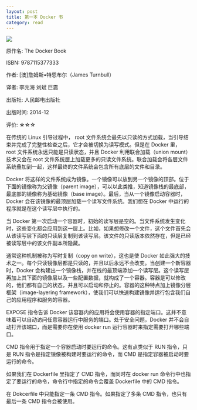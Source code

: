 ```yaml
---
layout: post
title: 第一本 Docker 书
category: read
---
```

<img class="cover" src="/images/2015/9787115377333.jpg" />

原作名: The Docker Book

ISBN: 9787115377333

作者: [澳]詹姆斯•特恩布尔（James Turnbull） 

译者: 李兆海 刘斌 巨震   

出版社: 人民邮电出版社

出版时间: 2014-12

评价: ☆☆☆

在传统的 Linux 引导过程中， root 文件系统会最先以只读的方式加载，当引导结束并完成了完整性检查之后，它才会被切换为读写模式。但是在 Docker 里， root 文件系统永远只能是只读状态，并且 Docker 利用联合加载（union mount）技术又会在 root 文件系统层上加载更多的只读文件系统。联合加载会将各层文件系统叠加到一起，这样最终的文件系统会包含所有底层的文件和目录。

Docker 将这样的文件系统成为镜像。一个镜像可以放到另一个镜像的顶部。位于下面的镜像称为父镜像（parent image），可以以此类推，知道镜像栈的最底部，最底部的镜像称为基础镜像（base image）。最后，当从一个镜像启动容器时， Docker 会在该镜像的最顶层加载一个读写文件系统。我们想在 Docker 中运行的程序就是在这个读写层中执行的。

当 Docker 第一次启动一个容器时，初始的读写层是空的。当文件系统发生变化时，这些变化都会应用到这一层上。比如，如果想修改一个文件，这个文件首先会从该读写层下面的只读层复制到该读写层。该文件的只读版本依然存在，但是已经被读写层中的该文件副本所隐藏。

通常这种机制被称为写时复制（copy on write），这也是使 Docker 如此强大的技术之一。每个只读镜像层都是只读的，并且以后永远不会改变。当创建一个新容器时，Docker 会构建出一个镜像栈，并在栈的最顶端添加一个读写层。这个读写层再加上其下面的镜像层以及一些配置数据，就构成了一个容器。容器是可以修改的，他们都有自己的状态，并且可以启动和停止的。容器的这种特点加上镜像分层框架（image-layering framework），使我们可以快速构建镜像并运行包含我们自己的应用程序和服务的容器。


EXPOSE 指令告诉 Docker 该容器内的应用将会使用容器的指定端口。这并不意味着可以自动访问任意容器运行中服务的端口。处于安全问题，Docker 并不会自动打开该端口，而是需要你在使用 docker run 运行容器时来指定需要打开哪些端口。


CMD 指令用于指定一个容器启动时要运行的命令。这有点类似于 RUN 指令，只是 RUN 指令是指定镜像被构建时要运行的命令，而 CMD 是指定容器被启动时要运行的命令。

如果我们在 Dockerfile 里指定了 CMD 指令，而同时在 docker run 命令行中也指定了要运行的命令，命令行中指定的命令会覆盖 Dockerfile 中的 CMD 指令。

在 Dokcerfile 中只能指定一条 CMD 指令。如果指定了多条 CMD 指令，也只有最后一条 CMD 指令会被使用。